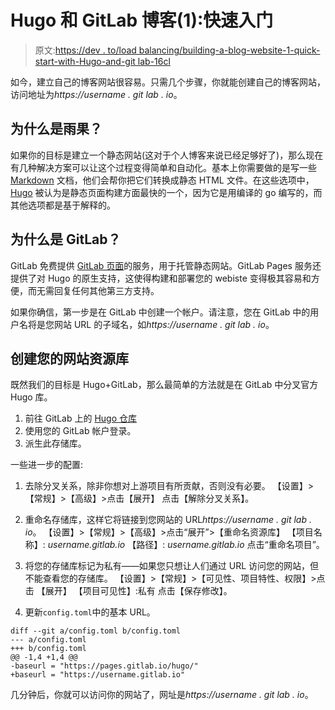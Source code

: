 # Hugo 和 GitLab 博客(1):快速入门

> 原文:[https://dev . to/load balancing/building-a-blog-website-1-quick-start-with-Hugo-and-git lab-16cl](https://dev.to/loadbalancing/building-a-blog-website-1-quick-start-with-hugo-and-gitlab-16cl)

如今，建立自己的博客网站很容易。只需几个步骤，你就能创建自己的博客网站，访问地址为*https://username . git lab . io*。

## [](#why-hugo)为什么是雨果？

如果你的目标是建立一个静态网站(这对于个人博客来说已经足够好了)，那么现在有几种解决方案可以让这个过程变得简单和自动化。基本上你需要做的是写一些 [Markdown](https://en.wikipedia.org/wiki/Markdown) 文档，他们会帮你把它们转换成静态 HTML 文件。在这些选项中， [Hugo](https://gohugo.io) 被认为是静态页面构建方面最快的一个，因为它是用编译的 go 编写的，而其他选项都是基于解释的。

## [](#why-gitlab)为什么是 GitLab？

GitLab 免费提供 [GitLab 页面](https://about.gitlab.com/product/pages/)的服务，用于托管静态网站。GitLab Pages 服务还提供了对 Hugo 的原生支持，这使得构建和部署您的 webiste 变得极其容易和方便，而无需回复任何其他第三方支持。

如果你确信，第一步是在 GitLab 中创建一个帐户。请注意，您在 GitLab 中的用户名将是您网站 URL 的子域名，如*https://username . git lab . io*。

## [](#create-your-website-repository)创建您的网站资源库

既然我们的目标是 Hugo+GitLab，那么最简单的方法就是在 GitLab 中分叉官方 Hugo 库。

1.  前往 GitLab 上的 [Hugo 仓库](https://gitlab.com/pages/hugo)
2.  使用您的 GitLab 帐户登录。
3.  派生此存储库。

一些进一步的配置:

1.  去除分叉关系，除非你想对上游项目有所贡献，否则没有必要。
    【设置】>【常规】>【高级】>点击【展开】
    点击【解除分叉关系】。

2.  重命名存储库，这样它将链接到您网站的 URL*https://username . git lab . io*。
    【设置】>【常规】>【高级】>点击“展开”>【重命名资源库】
    【项目名称】: *username.gitlab.io*
    【路径】: *username.gitlab.io*
    点击“重命名项目”。

3.  将您的存储库标记为私有——如果您只想让人们通过 URL 访问您的网站，但不能查看您的存储库。
    【设置】>【常规】>【可见性、项目特性、权限】>点击
    【展开】
    【项目可见性】:私有
    点击【保存修改】。

4.  更新`config.toml`中的基本 URL。

```
diff --git a/config.toml b/config.toml
--- a/config.toml
+++ b/config.toml
@@ -1,4 +1,4 @@
-baseurl = "https://pages.gitlab.io/hugo/"
+baseurl = "https://username.gitlab.io" 
```

几分钟后，你就可以访问你的网站了，网址是*https://username . git lab . io*。